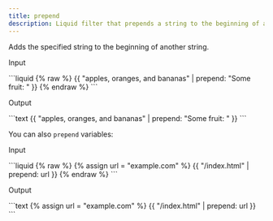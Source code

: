 ```yaml
---
title: prepend
description: Liquid filter that prepends a string to the beginning of another string.
---
```


Adds the specified string to the beginning of another string.

<p class="code-label">Input</p>
```liquid
{% raw %}
{{ "apples, oranges, and bananas" | prepend: "Some fruit: " }}
{% endraw %}
```

<p class="code-label">Output</p>
```text
{{ "apples, oranges, and bananas" | prepend: "Some fruit: " }}
```

You can also `prepend` variables:

<p class="code-label">Input</p>
```liquid
{% raw %}
{% assign url = "example.com" %}
{{ "/index.html" | prepend: url }}
{% endraw %}
```

<p class="code-label">Output</p>
```text
{% assign url = "example.com" %}
{{ "/index.html" | prepend: url }}
```
